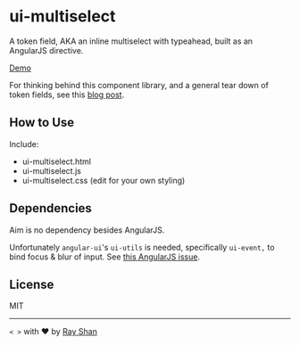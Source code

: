 ui-multiselect
==============

A token field, AKA an inline multiselect with typeahead, built as an AngularJS directive.

[Demo](https://shan.io/ui-multiselect/demo.html)

For thinking behind this component library, and a general tear down of token fields, see this [blog post](https://shan.io/writing/how-token-fields-or-inline-multiselect-components-work-in-web-apps/).

How to Use
----------

Include:

*	ui-multiselect.html
* ui-multiselect.js
* ui-multiselect.css (edit for your own styling)

Dependencies
------------

Aim is no dependency besides AngularJS.

Unfortunately `angular-ui`'s `ui-utils` is needed, specifically `ui-event,` to bind focus & blur of input. See [this AngularJS issue](https://github.com/angular/angular.js/issues/1277).

License
-------

MIT

---

`< >` with ❤ by [Ray Shan](http://shan.io)
